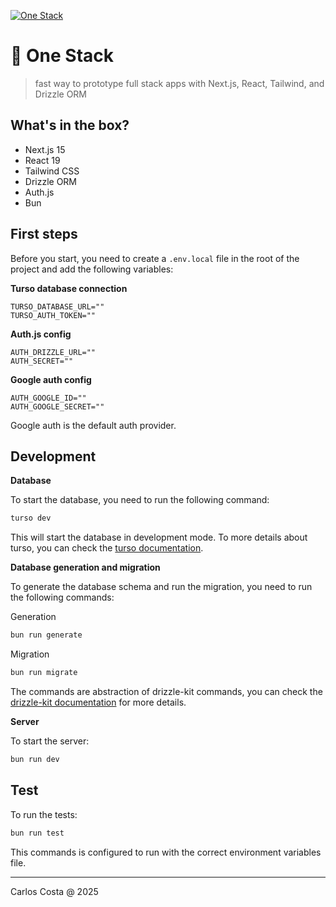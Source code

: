 [![One Stack](https://github.com/carllosnc/one-stack/actions/workflows/bun.yml/badge.svg)](https://github.com/carllosnc/one-stack/actions/workflows/bun.yml)

# 🍎 One Stack

>fast way to prototype full stack apps with Next.js, React, Tailwind, and Drizzle ORM

## What's in the box?

- Next.js 15
- React 19
- Tailwind CSS
- Drizzle ORM
- Auth.js
- Bun

## First steps

Before you start, you need to create a `.env.local` file in the root of the project and add the following variables:

**Turso database connection**
```
TURSO_DATABASE_URL=""
TURSO_AUTH_TOKEN=""
```
**Auth.js config**
```
AUTH_DRIZZLE_URL=""
AUTH_SECRET=""
```
**Google auth config**
```
AUTH_GOOGLE_ID=""
AUTH_GOOGLE_SECRET=""
```

Google auth is the default auth provider.

## Development

**Database**

To start the database, you need to run the following command:

```bash
turso dev
```

This will start the database in development mode. To more details about turso, you can check the [turso documentation](https://docs.turso.tech/introduction).


**Database generation and migration**

To generate the database schema and run the migration, you need to run the following commands:

Generation
```bash
bun run generate
```

Migration
```bash
bun run migrate
```

The commands are abstraction of drizzle-kit commands, you can check the [drizzle-kit documentation](https://orm.drizzle.team/docs/kit-overview) for more details.

**Server**

To start the server:

```bash
bun run dev
```

## Test

To run the tests:

```bash
bun run test
```

This commands is configured to run with the correct environment variables file.

---

Carlos Costa @ 2025
